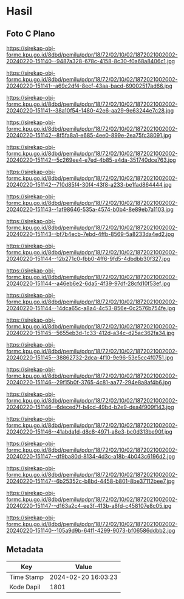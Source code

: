 # Hasil

## Foto C Plano

https://sirekap-obj-formc.kpu.go.id/8dbd/pemilu/pdpr/18/72/02/10/02/1872021002002-20240220-151140--9487a328-678c-4158-8c30-f0a68a8406c1.jpg

https://sirekap-obj-formc.kpu.go.id/8dbd/pemilu/pdpr/18/72/02/10/02/1872021002002-20240220-151141--a69c2df4-8ecf-43aa-bacd-69002517ad66.jpg

https://sirekap-obj-formc.kpu.go.id/8dbd/pemilu/pdpr/18/72/02/10/02/1872021002002-20240220-151141--38a10f54-1480-42e6-aa29-9e63244e7c28.jpg

https://sirekap-obj-formc.kpu.go.id/8dbd/pemilu/pdpr/18/72/02/10/02/1872021002002-20240220-151142--8f5fa8a1-e685-4ee0-899e-2ea75fc38091.jpg

https://sirekap-obj-formc.kpu.go.id/8dbd/pemilu/pdpr/18/72/02/10/02/1872021002002-20240220-151142--5c269ee4-e7ed-4b85-a4da-351740dce763.jpg

https://sirekap-obj-formc.kpu.go.id/8dbd/pemilu/pdpr/18/72/02/10/02/1872021002002-20240220-151142--710d85f4-30f4-43f8-a233-be1fad864444.jpg

https://sirekap-obj-formc.kpu.go.id/8dbd/pemilu/pdpr/18/72/02/10/02/1872021002002-20240220-151143--1af98646-535a-4574-b0b4-8e89eb7a1103.jpg

https://sirekap-obj-formc.kpu.go.id/8dbd/pemilu/pdpr/18/72/02/10/02/1872021002002-20240220-151143--bf7b4ecb-7ebd-4ffb-8569-5a8233da4ed2.jpg

https://sirekap-obj-formc.kpu.go.id/8dbd/pemilu/pdpr/18/72/02/10/02/1872021002002-20240220-151144--12b271c0-fbb0-4ff6-9fd5-4dbdbb30f327.jpg

https://sirekap-obj-formc.kpu.go.id/8dbd/pemilu/pdpr/18/72/02/10/02/1872021002002-20240220-151144--a46eb6e2-6da5-4f39-97df-28cfd10f53ef.jpg

https://sirekap-obj-formc.kpu.go.id/8dbd/pemilu/pdpr/18/72/02/10/02/1872021002002-20240220-151144--14dca65c-a8a4-4c53-856e-0c2576b754fe.jpg

https://sirekap-obj-formc.kpu.go.id/8dbd/pemilu/pdpr/18/72/02/10/02/1872021002002-20240220-151145--5655eb3d-1c33-412d-a34c-d25ac362fa34.jpg

https://sirekap-obj-formc.kpu.go.id/8dbd/pemilu/pdpr/18/72/02/10/02/1872021002002-20240220-151145--38862732-2dca-4f10-9e96-53e5cc4f0751.jpg

https://sirekap-obj-formc.kpu.go.id/8dbd/pemilu/pdpr/18/72/02/10/02/1872021002002-20240220-151146--29f15b0f-3765-4c81-aa77-294e8a8af4b6.jpg

https://sirekap-obj-formc.kpu.go.id/8dbd/pemilu/pdpr/18/72/02/10/02/1872021002002-20240220-151146--6deced7f-b4cd-49bd-b2e9-dea4f909f143.jpg

https://sirekap-obj-formc.kpu.go.id/8dbd/pemilu/pdpr/18/72/02/10/02/1872021002002-20240220-151146--41abda1d-d8c8-4971-a8e3-bc0d313be90f.jpg

https://sirekap-obj-formc.kpu.go.id/8dbd/pemilu/pdpr/18/72/02/10/02/1872021002002-20240220-151147--df9ba80d-8134-4d3c-a18b-4b043c6196d2.jpg

https://sirekap-obj-formc.kpu.go.id/8dbd/pemilu/pdpr/18/72/02/10/02/1872021002002-20240220-151147--6b25352c-b8bd-4458-b801-8be37112bee7.jpg

https://sirekap-obj-formc.kpu.go.id/8dbd/pemilu/pdpr/18/72/02/10/02/1872021002002-20240220-151147--d163a2c4-ee3f-413b-a8fd-c458107e8c05.jpg

https://sirekap-obj-formc.kpu.go.id/8dbd/pemilu/pdpr/18/72/02/10/02/1872021002002-20240220-151140--105a9d9b-64f1-4299-9073-bf06586ddbb2.jpg


## Metadata

| Key        | Value               |
| ---------- | ------------------- |
| Time Stamp | 2024-02-20 16:03:23 |
| Kode Dapil | 1801                |



